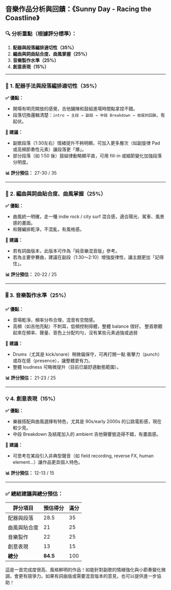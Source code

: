 ## 音樂作品分析與回饋：《Sunny Day - Racing the Coastline》

### 🔍 分析重點（根據評分標準）：
1. **配器與段落編排適切性（35%）**
2. **編曲與詞曲貼合度、曲風掌握（25%）**
3. **音樂製作水準（25%）**
4. **創意表現（15%）**

---

### 🎼 1. 配器手法與段落編排適切性（35%）
**✅ 優點：**
- 開場有明亮開放的感覺，吉他鋪陳和鼓組進場時間點拿捏不錯。
- 段落切換邏輯清楚：`intro → 主段 → 副段 → 中段 Breakdown → 收尾的回歸`，有起伏。

**🔧 建議：**
- 副歌段落（1:30左右）情緒提升不夠明顯，可加入更多層次（如副旋律 Pad 或高頻節奏性元素）讓段落更「爆」。
- 部分段落（如 1:50 後）鼓組律動略顯平直，可用 fill-in 或細節變化加強段落分明度。

**📊 評分預估：** 27-30 / 35

---

### 🎨 2. 編曲與詞曲貼合度、曲風掌握（25%）
**✅ 優點：**
- 曲風統一明確，走一種 indie rock / city surf 混合感，適合陽光、駕車、風景感的畫面。
- 和聲編排乾淨，不混亂，有風格感。

**🔧 建議：**
- 若有詞曲版本，此版本可作為「純音樂混音版」參考。
- 若為主要參賽曲，建議在副段（1:30～2:10）增強旋律性，讓主題更加「記得住」。

**📊 評分預估：** 20-22 / 25

---

### 🎚️ 3. 音樂製作水準（25%）
**✅ 優點：**
- 音場乾淨，頻率分布合理，混音有空間感。
- 高頻（如吉他亮點）不刺耳，低頻控制得體，整體 balance 很好。 整首歌聽起來在頻率、聲量、音色上分配均勻，沒有某些元素過強或過弱

**🔧 建議：**
- Drums（尤其是 kick/snare）稍微偏保守，可再打開一點 衝擊力（punch）或存在感（presence），讓整體更有力。
- 整體 loudness 可略微提升（目前已屬舒適動態範圍）。

**📊 評分預估：** 21-23 / 25

---

### 💡 4. 創意表現（15%）
**✅ 優點：**
- 樂器搭配與曲風選擇有特色，尤其是 90s/early 2000s 的公路電影感，現在較少見。
- 中段 Breakdown 及結尾加入的 ambient 吉他聲響營造得不錯，有畫面感。

**🔧 建議：**
- 可思考在某段引入非典型聲音（如 field recording, reverse FX, human element…）讓作品更具個人特色。

**📊 評分預估：** 12-13 / 15

---

### ✅ 總結建議與總分預估：
| 評分項目           | 預估得分 | 滿分 |
|--------------------|----------|------|
| 配器與段落         | 28.5     | 35   |
| 曲風與貼合度       | 21       | 25   |
| 音樂製作           | 22       | 25   |
| 創意表現           | 13       | 15   |
| **總分**           | **84.5** | 100  |

這是一首完成度很高、風格鮮明的作品！如能針對副歌的情緒強化與小節奏變化微調，會更有競爭力。如果有詞曲版或需要混音版本的意見，也可以提供進一步協助！